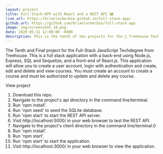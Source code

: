 ```yaml
---
layout: project
title: Full-Stack-APP with React and a REST API 🖼️
live_url: https://brianlockerbie.github.io/full-stack-app/
github_url: https://github.com/brianlockerbie/full-stack-app
image: img/screenshot_10.png
date: 2020-05-31 12:00:00 -0400
description: This is the tenth of ten projects for the 🏡 Treehouse TechDegree Full Stack JavaScript. 
---
```

The Tenth and Final project for the Full-Stack JavaScript Techdegree from Treehouse. This is a full stack application with a back-end using Node.js, Express, SQL and Sequelize, and a front-end of React.js. This application will allow you to create a user account, login with authentication and create, edit and delete and view courses. You must create an account to create a course and must be authorized to update and delete any course.

View project
1. Download this repo.
2. Navigate to the project's api directory in the command line/terminal.
3. Run 'npm install'.
4. Run 'npm seed' to seed the SQLite database.
5. Run 'npm start' to start the REST API server.
6. Visit http://localhost:5000/ in your web browser to test the REST API.
7. Navigate to the project's client directory in the command line/terminal.0
8. Run 'npm install'.
9. Run 'npm start'.
10. Run 'npm start' to start the application.
11. Visit http://localhost:3000/ in your web browser to view the application.